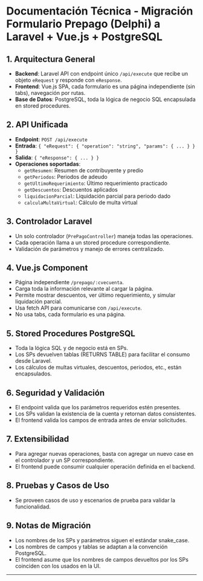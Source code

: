 # Documentación Técnica - Migración Formulario Prepago (Delphi) a Laravel + Vue.js + PostgreSQL

## 1. Arquitectura General
- **Backend**: Laravel API con endpoint único `/api/execute` que recibe un objeto `eRequest` y responde con `eResponse`.
- **Frontend**: Vue.js SPA, cada formulario es una página independiente (sin tabs), navegación por rutas.
- **Base de Datos**: PostgreSQL, toda la lógica de negocio SQL encapsulada en stored procedures.

## 2. API Unificada
- **Endpoint**: `POST /api/execute`
- **Entrada**: `{ "eRequest": { "operation": "string", "params": { ... } } }`
- **Salida**: `{ "eResponse": { ... } }`
- **Operaciones soportadas**:
  - `getResumen`: Resumen de contribuyente y predio
  - `getPeriodos`: Periodos de adeudo
  - `getUltimoRequerimiento`: Último requerimiento practicado
  - `getDescuentos`: Descuentos aplicados
  - `liquidacionParcial`: Liquidación parcial para periodo dado
  - `calculaMultaVirtual`: Cálculo de multa virtual

## 3. Controlador Laravel
- Un solo controlador (`PrePagoController`) maneja todas las operaciones.
- Cada operación llama a un stored procedure correspondiente.
- Validación de parámetros y manejo de errores centralizado.

## 4. Vue.js Component
- Página independiente `/prepago/:cvecuenta`.
- Carga toda la información relevante al cargar la página.
- Permite mostrar descuentos, ver último requerimiento, y simular liquidación parcial.
- Usa fetch API para comunicarse con `/api/execute`.
- No usa tabs, cada formulario es una página.

## 5. Stored Procedures PostgreSQL
- Toda la lógica SQL y de negocio está en SPs.
- Los SPs devuelven tablas (RETURNS TABLE) para facilitar el consumo desde Laravel.
- Los cálculos de multas virtuales, descuentos, periodos, etc., están encapsulados.

## 6. Seguridad y Validación
- El endpoint valida que los parámetros requeridos estén presentes.
- Los SPs validan la existencia de la cuenta y retornan datos consistentes.
- El frontend valida los campos de entrada antes de enviar solicitudes.

## 7. Extensibilidad
- Para agregar nuevas operaciones, basta con agregar un nuevo case en el controlador y un SP correspondiente.
- El frontend puede consumir cualquier operación definida en el backend.

## 8. Pruebas y Casos de Uso
- Se proveen casos de uso y escenarios de prueba para validar la funcionalidad.

## 9. Notas de Migración
- Los nombres de los SPs y parámetros siguen el estándar snake_case.
- Los nombres de campos y tablas se adaptan a la convención PostgreSQL.
- El frontend asume que los nombres de campos devueltos por los SPs coinciden con los usados en la UI.

---
